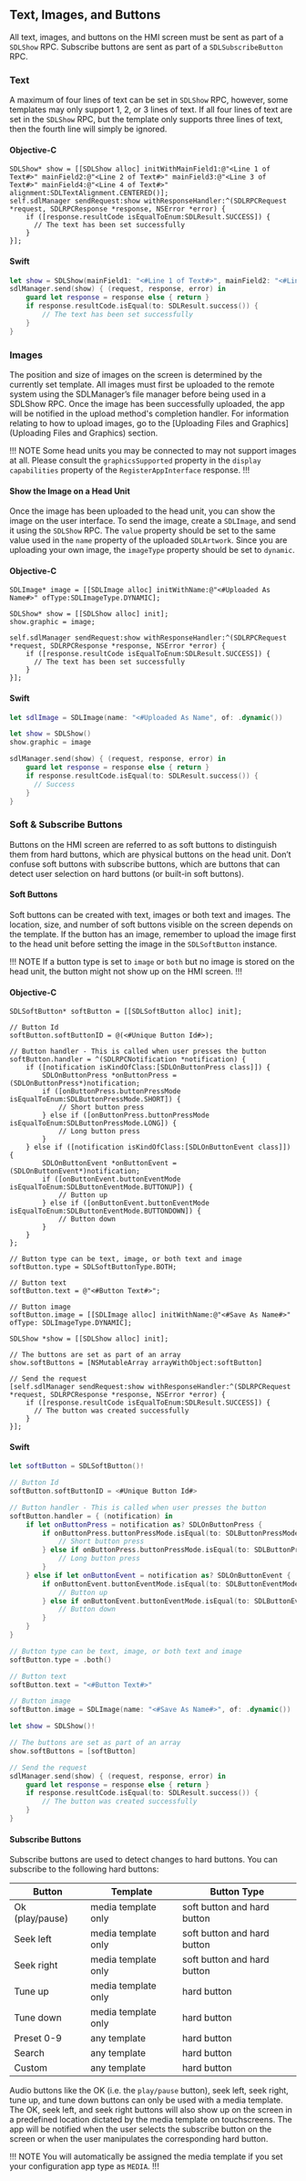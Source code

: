 ## Text, Images, and Buttons
All text, images, and buttons on the HMI screen must be sent as part of a `SDLShow` RPC. Subscribe buttons are sent as part of a `SDLSubscribeButton` RPC.

### Text
A maximum of four lines of text can be set in `SDLShow` RPC, however, some templates may only support 1, 2, or 3 lines of text. If all four lines of text are set in the `SDLShow` RPC, but the template only supports three lines of text, then the fourth line will simply be ignored.

#### Objective-C
```objc
SDLShow* show = [[SDLShow alloc] initWithMainField1:@"<Line 1 of Text#>" mainField2:@"<Line 2 of Text#>" mainField3:@"<Line 3 of Text#>" mainField4:@"<Line 4 of Text#>" alignment:SDLTextAlignment.CENTERED()];
self.sdlManager sendRequest:show withResponseHandler:^(SDLRPCRequest *request, SDLRPCResponse *response, NSError *error) {
    if ([response.resultCode isEqualToEnum:SDLResult.SUCCESS]) {
      // The text has been set successfully
    }
}];
```

#### Swift
```swift
let show = SDLShow(mainField1: "<#Line 1 of Text#>", mainField2: "<#Line 2 of Text#>", mainField3: "<#Line 3 of Text#>", mainField4: "<#Line 4 of Text#>", alignment: .centered())
sdlManager.send(show) { (request, response, error) in
    guard let response = response else { return }
    if response.resultCode.isEqual(to: SDLResult.success()) {
        // The text has been set successfully
    }
}
```

### Images
The position and size of images on the screen is determined by the currently set template. All images must first be uploaded to the remote system using the SDLManager’s file manager before being used in a SDLShow RPC. Once the image has been successfully uploaded, the app will be notified in the upload method's completion handler. For information relating to how to upload images, go to the [Uploading Files and Graphics](Uploading Files and Graphics) section.

!!! NOTE
Some head units you may be connected to may not support images at all. Please consult the `graphicsSupported` property in the `display capabilities` property of the `RegisterAppInterface` response.
!!!

#### Show the Image on a Head Unit
Once the image has been uploaded to the head unit, you can show the image on the user interface. To send the image, create a `SDLImage`, and send it using the `SDLShow` RPC. The `value` property should be set to the same value used in the `name` property of the uploaded `SDLArtwork`. Since you are uploading your own image, the `imageType` property should be set to `dynamic`.

#### Objective-C
```objc
SDLImage* image = [[SDLImage alloc] initWithName:@"<#Uploaded As Name#>" ofType:SDLImageType.DYNAMIC];

SDLShow* show = [[SDLShow alloc] init];
show.graphic = image;

self.sdlManager sendRequest:show withResponseHandler:^(SDLRPCRequest *request, SDLRPCResponse *response, NSError *error) {
    if ([response.resultCode isEqualToEnum:SDLResult.SUCCESS]) {
      // The text has been set successfully
    }
}];
```

#### Swift
```swift
let sdlImage = SDLImage(name: "<#Uploaded As Name", of: .dynamic())

let show = SDLShow()
show.graphic = image

sdlManager.send(show) { (request, response, error) in
    guard let response = response else { return }
    if response.resultCode.isEqual(to: SDLResult.success()) {
      // Success
    }
}
```

### Soft & Subscribe Buttons
Buttons on the HMI screen are referred to as soft buttons to distinguish them from hard buttons, which are physical buttons on the head unit. Don’t confuse soft buttons with subscribe buttons, which are buttons that can detect user selection on hard buttons (or built-in soft buttons).

#### Soft Buttons
Soft buttons can be created with text, images or both text and images. The location, size, and number of soft buttons visible on the screen depends on the template. If the button has an image, remember to upload the image first to the head unit before setting the image in the `SDLSoftButton` instance.

!!! NOTE
If a button type is set to `image` or `both` but no image is stored on the head unit, the button might not show up on the HMI screen.
!!!

#### Objective-C
```objc
SDLSoftButton* softButton = [[SDLSoftButton alloc] init];

// Button Id
softButton.softButtonID = @(<#Unique Button Id#>);

// Button handler - This is called when user presses the button
softButton.handler = ^(SDLRPCNotification *notification) {
    if ([notification isKindOfClass:[SDLOnButtonPress class]]) {
        SDLOnButtonPress *onButtonPress = (SDLOnButtonPress*)notification;
        if ([onButtonPress.buttonPressMode isEqualToEnum:SDLButtonPressMode.SHORT]) {
            // Short button press
        } else if ([onButtonPress.buttonPressMode isEqualToEnum:SDLButtonPressMode.LONG]) {
            // Long button press
        }
    } else if ([notification isKindOfClass:[SDLOnButtonEvent class]]) {
        SDLOnButtonEvent *onButtonEvent = (SDLOnButtonEvent*)notification;
        if ([onButtonEvent.buttonEventMode isEqualToEnum:SDLButtonEventMode.BUTTONUP]) {
            // Button up
        } else if ([onButtonEvent.buttonEventMode isEqualToEnum:SDLButtonEventMode.BUTTONDOWN]) {
            // Button down
        }
    }
};

// Button type can be text, image, or both text and image
softButton.type = SDLSoftButtonType.BOTH;

// Button text
softButton.text = @"<#Button Text#>";

// Button image
softButton.image = [[SDLImage alloc] initWithName:@"<#Save As Name#>" ofType: SDLImageType.DYNAMIC];

SDLShow *show = [[SDLShow alloc] init];

// The buttons are set as part of an array
show.softButtons = [NSMutableArray arrayWithObject:softButton]

// Send the request
[self.sdlManager sendRequest:show withResponseHandler:^(SDLRPCRequest *request, SDLRPCResponse *response, NSError *error) {
    if ([response.resultCode isEqualToEnum:SDLResult.SUCCESS]) {
      // The button was created successfully
    }
}];
```

#### Swift
```swift
let softButton = SDLSoftButton()!

// Button Id
softButton.softButtonID = <#Unique Button Id#>

// Button handler - This is called when user presses the button
softButton.handler = { (notification) in
    if let onButtonPress = notification as? SDLOnButtonPress {
        if onButtonPress.buttonPressMode.isEqual(to: SDLButtonPressMode.short()) {
            // Short button press
        } else if onButtonPress.buttonPressMode.isEqual(to: SDLButtonPressMode.long()) {
            // Long button press
        }
    } else if let onButtonEvent = notification as? SDLOnButtonEvent {
        if onButtonEvent.buttonEventMode.isEqual(to: SDLButtonEventMode.buttonup()) {
            // Button up
        } else if onButtonEvent.buttonEventMode.isEqual(to: SDLButtonEventMode.buttondown()) {
            // Button down
        }
    }
}

// Button type can be text, image, or both text and image
softButton.type = .both()

// Button text
softButton.text = "<#Button Text#>"

// Button image
softButton.image = SDLImage(name: "<#Save As Name#>", of: .dynamic())

let show = SDLShow()!

// The buttons are set as part of an array
show.softButtons = [softButton]

// Send the request
sdlManager.send(show) { (request, response, error) in
    guard let response = response else { return }
    if response.resultCode.isEqual(to: SDLResult.success()) {
        // The button was created successfully
    }
}
```
#### Subscribe Buttons
Subscribe buttons are used to detect changes to hard buttons. You can subscribe to the following hard buttons:

| Button  | Template | Button Type |
| ------------- | ------------- | ------------- |
| Ok (play/pause) | media template only | soft button and hard button |
| Seek left | media template only | soft button and hard button |
| Seek right | media template only | soft button and hard button |
| Tune up | media template only | hard button |
| Tune down | media template only | hard button |
| Preset 0-9 | any template | hard button |
| Search | any template |hard button |
| Custom | any template | hard button |

Audio buttons like the OK (i.e. the `play/pause` button), seek left, seek right, tune up, and tune down buttons can only be used with a media template. The OK, seek left, and seek right buttons will also show up on the screen in a predefined location dictated by the media template on touchscreens. The app will be notified when the user selects the subscribe button on the screen or when the user manipulates the corresponding hard button.

!!! NOTE
You will automatically be assigned the media template if you set your configuration app type as `MEDIA`.
!!!
